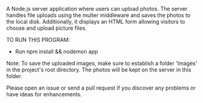 A Node.js server application where users can upload photos. The server handles file uploads using the multer middleware and saves the photos to the local disk. Additionally, it displays an HTML form allowing visitors to choose and upload picture files.

TO RUN THIS PROGRAM:

- Run npm install && nodemon app

Note: To save the uploaded images, make sure to establish a folder 'Images' in the project's root directory. The photos will be kept on the server in this folder.

Please open an issue or send a pull request if you discover any problems or have ideas for enhancements.
